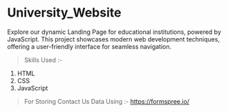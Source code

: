 # University_Website
Explore our dynamic Landing Page for educational institutions, powered by JavaScript. This project showcases modern web development techniques, offering a user-friendly interface for seamless navigation.

> Skills Used :-
 
1. HTML
2. CSS
3. JavaScript

> For Storing Contact Us Data Using :-
https://formspree.io/ 
